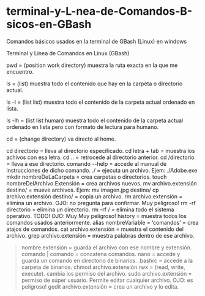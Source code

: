 # terminal-y-L-nea-de-Comandos-B-sicos-en-GBash
Comandos básicos usados en la terminal de GBash (Linux) en windows

Terminal y Línea de Comandos en Linux (GBash)

pwd   = (position work directory) muestra la ruta exacta en la que me encuentro.

ls   = (list) muestra todo el contenido que hay en la carpeta o directorio actual.

ls   -l   = (list list) muestra todo el contenido de la carpeta actual ordenado en lista.

ls   -lh   = (list list human) muestra todo el contenido de la carpeta actual ordenado en lista pero con formato de lectura para humano.

cd   = (change directory) va directo al home.

cd   directorio   = lleva al directorio especificado.
cd  letra   +   tab   = muestra los achivos con esa letra.
cd  ..   = retrocede al directorio anterior.
cd   /directorio   = lleva a ese directorio.
comando   --help   = accede al manual de instrucciones de dicho comando.
./   = ejecuta un archivo. Ejem:  ./Adobe.exe
mkdir   nombreDeLaCarpeta   = crea carpetas o directorios.
touch   nombreDelArchivo.Extensión  = crea archivos nuevos.
mv   archivo.extensión  destino/  = mueve archivos. Ejem:   mv   imagen.jpg   destino/
cp   archivo.extensión  destino/  = copia un archivo.
rm   archivo.extensión  = elimina un archivo. OJO: no pregunta para confirmar. Muy peligroso!
rm   -rf   directorio  = elimina un directorio.
rm   -rf   /  = elimina todo el sistema operativo. TODO! OJO: Muy Muy peligroso!
history   = muestra todos los comandos usados anteriormente.
alias   nombreVariable  =  ‘comandos’    = crea atajos de comandos.
cat   archivo.extensión  = muestra el contenido del archivo.
grep   archivo.extensión  = muestra palabras dentro de ese archivo.
>   nombre.extensión  = guarda el archivo con ese nombre y extensión.
comando | comando  = concatena comandos.
nano   = accede y guarda un comando en directorio de binarios.
.bashrc   = accede a la carpeta de binarios.
chmod   archivo.extensión   rwx   = (read, write, execute). cambia los permiso del archivo. 
sudo   archivo.extensión   = permiso de súper usuario. Permite editar cualquier archivo. OJO: es peligroso!
gedit   archivo.extensión   = crea un archivo y lo edita.
